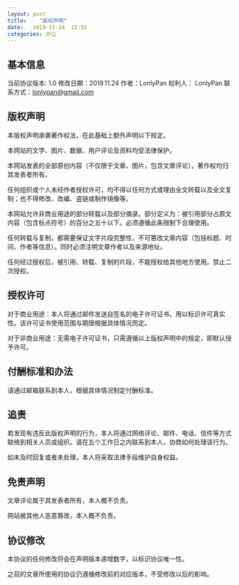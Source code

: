 ```yaml
---
layout: post
title:    "版权声明"
date:   2019-11-24  15:55 
categories: 办公
---
```


## 基本信息

当前协议版本: 1.0
修改日期：2019.11.24
作者：LonlyPan
权利人： LonlyPan
联系方式：lonlypan@gmail.com


## 版权声明

本版权声明承袭著作权法，在此基础上额外声明以下规定。

本网站的文字、图片、数据、用户评论及资料均受法律保护。

本网站发表的全部原创内容（不仅限于文章、图片，包含文章评论），著作权均归其发表者所有。

任何组织或个人未经作者授权许可，均不得以任何方式或理由全文转载以及全文复制；也不得修改、改编、盗链或制作镜像等。

本网站允许非商业用途的部分转载以及部分摘录。部分定义为：被引用部分占原文内容（包含标点符号）的百分之五十以下。必须遵循此条限制下合理使用。

任何转载与复制，都需要保证文字片段完整性，不可篡改文章内容（包括标题、时间、作者等信息）。同时必须注明文章作者以及来源地址。

任何经过授权后，被引用、转载、复制的片段，不能授权给其他地方使用。禁止二次授权。

## 授权许可

对于商业用途：本人将通过邮件发送自签名的电子许可证书，用以标识许可真实性。该许可证书使用范围与期限根据具体情况而定。

对于非商业用途：无需电子许可证书，只需遵循以上版权声明中的规定，即默认授予许可。

## 付酬标准和办法

请通过邮箱联系到本人，根据具体情况制定付酬标准。

## 追责

若发现有违反此版权声明的行为，本人将通过网络评论、邮件、电话、信件等方式联络到相关人员或组织。请在五个工作日之内联系到本人，协商如何处理该行为。

如未及时回复或者未处理，本人将采取法律手段维护自身权益。

## 免责声明

文章评论属于其发表者所有，本人概不负责。

网站被其他人恶意篡改，本人概不负责。

## 协议修改

本协议的任何修改将会在声明版本递增数字，以标识协议唯一性。

之前的文章所使用的协议仍遵循修改前的对应版本，不受修改以后的影响。


